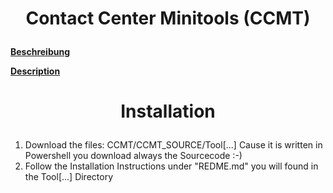 # <p align="center">Contact Center Minitools (CCMT)</p>

**[Beschreibung](./README_LANG/README_DE.md "Beschreibung")**

**[Description](./README_LANG/README_EN.md "Description")**

# <p align="center">Installation</p>
1. Download the files: CCMT/CCMT_SOURCE/Tool[...]
  Cause it is written in Powershell you download always the Sourcecode :-)
2. Follow the Installation Instructions under "REDME.md" you will found in the Tool[...] Directory

